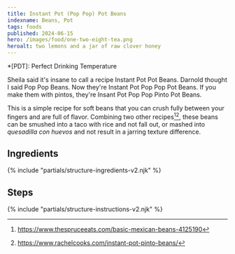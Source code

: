```yaml
---
title: Instant Pot (Pop Pop) Pot Beans 
indexname: Beans, Pot
tags: foods
published: 2024-06-15
hero: /images/food/one-two-eight-tea.png
heroalt: two lemons and a jar of raw clover honey
---
```

*[PDT]: Perfect Drinking Temperature

Sheila said it's insane to call a recipe Instant Pot Pot Beans. Darnold thought I
said Pop Pop Beans. Now they're Instant Pot Pop Pop Pot Beans. If you make them
with pintos, they're Insant Pot Pop Pop Pinto Pot Beans.

This is a simple recipe for soft beans that you can crush fully between your fingers and are full of flavor.
Combining two other recipes[^1][^2], these beans can be smushed into a taco with rice and not fall out, or mashed into _quesadilla con huevos_ and not result in a jarring texture difference.

## Ingredients

{% include "partials/structure-ingredients-v2.njk" %}

## Steps

{% include "partials/structure-instructions-v2.njk" %}

[^1]: https://www.thespruceeats.com/basic-mexican-beans-4125190
[^2]: https://www.rachelcooks.com/instant-pot-pinto-beans/
[^3]: https://www.seriouseats.com/salt-beans-cooking-soaking-water-good-or-bad
